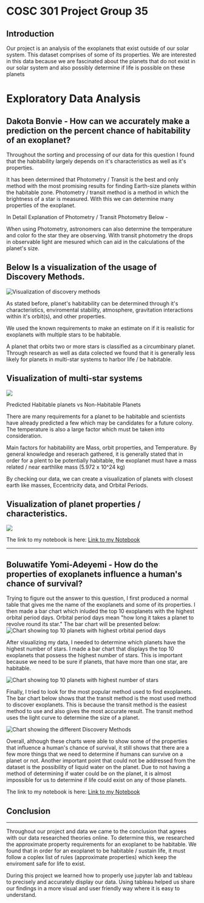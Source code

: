 # COSC 301 Project Group 35

## Introduction
Our project is an analysis of the exoplanets that exist outside of our solar system. This dataset comprises of some of its properties. We are interested in this data because we are fascinated about the planets that do not exist in our solar system and also possibly determine if life is possible on these planets

# Exploratory Data Analysis


## Dakota Bonvie - How can we accurately make a prediction on the percent chance of habitability of an exoplanet?



Throughout the sorting and processing of our data for this question I found that the habitability largely depends on it's characteristics as well as it's properties. 

It has been determined that Photometry / Transit is the best and only method with the most promising results for finding Earth-size planets within the habitable zone. Photometry / transit method  is a method in which the brightness of a star is measured. With this we can determine many properties of the exoplanet. 


In Detail Explanation of Photometry / Transit Photometry Below -

When using Photometry, astronomers can also determine the temperature and color fo the star they are observing. With transit photometry the drops in observable light are mesured which can aid in the calculations of the planet's size. 

Below Is a visualization of the usage of Discovery Methods.
---

![Visualization of discovery methods](images/Dakota1Discovery.png "Discovery Methods")

As stated before, planet's habitability can be determined through it's characteristics, enviromental stability, atmosphere, gravitation interactions within it's orbit(s), and other properties. 

We used the known requirements to make an estimate on if it is realistic for exoplanets with multiple stars to be habitable. 

A planet that orbits two or more stars is classified as a circumbinary planet. 
Through research as well as data colected we found that it is generally less likely for planets in multi-star systems to harbor life / be habitable. 

Visualization of multi-star systems
---
![](images/Dakota2StartsTempSS.png)


Predicted Habitable planets vs Non-Habitable Planets

There are many requirements for a planet to be habitable and scientists have already predicted a few which may be candidates for a future colony. The temperature is also a large factor which must be taken into consideration. 


Main factors for habitability are Mass, orbit properties, and Temperature.
By general knowledge and reserach gathered, it is generally stated that in order for a plent to be potentially habitable, the exoplanet must have a mass related / near earthlike mass (5.972 x 10^24 kg)



By checking our data, we can create a visualization of planets with closest earth like masses, Eccentricity data, and Orbital Periods. 



Visualization of planet properties / characteristics.
---

![](images\Dakota3Mass.png)

The link to my notebook is here: [Link to my Notebook](notebooks\analysis1.ipynb)


---








## Boluwatife Yomi-Adeyemi - How do the properties of exoplanets influence a human's chance of survival?

Trying to figure out the answer to this question, I first produced a normal table that gives me the name of the exoplanets and some of its properties. I then made a bar chart which inluded the top 10 exoplanets with the highest orbital period days. Orbital period days mean "how long it takes a planet to revolve round its star." The bar chart will be presented below:
![Chart showing top 10 planets with highest orbital period days](images/bolu4.png "Bar chart ")

After visualizing my data, I needed to determine which planets have the highest number of stars. I made a bar chart that displays the top 10 exoplanets that possess the highest number of stars. This is important because we need to be sure if planets, that have more than one star, are habitable. 

![Chart showing top 10 planets with highest number of stars](images/bolu5.png "Bar Chart")

Finally, I tried to look for the most popular method used to find exoplanets. The bar chart below shows that the transit method is the most used method to discover exoplanets. This is because the transit method is the easiest method to use and also gives the most accurate result. The transit method uses the light curve to determine the size of a planet.

![Chart showing the different Discovery Methods](images/bolu6.png "Bar Chart")

Overall, although these charts were able to show some of the properties that influence a human's chance of survival, it still shows that there are a few more things that we need to determine if humans can survive on a planet or not. Another important point that could not be addressed from the dataset is the possibility of liquid water on the planet. Due to not having a method of determining if water could be on the planet, it is almost impossible for us to determine if life could exist on any of those planets.

The link to my notebook is here: [Link to my Notebook](http://localhost:8888/lab/tree/notebooks/analysis2.ipynb)



## Conclusion

---


Throughout our project and data we came to the conclusion that agrees with our data researched theories online. To determine this, we researched the approximate property requirements for an exoplanet to be habitable. We found that in order for an exoplanet to be habitable / sustain life, it must follow a coplex list of rules (approximate properties) which keep the enviroment safe for life to exist. 

During this project we learned how to properly use jupyter lab and tableau to precisely and accurately display our data. Using tableau helped us share our findings in a more visual and user friendly way where it is easy to understand. 


